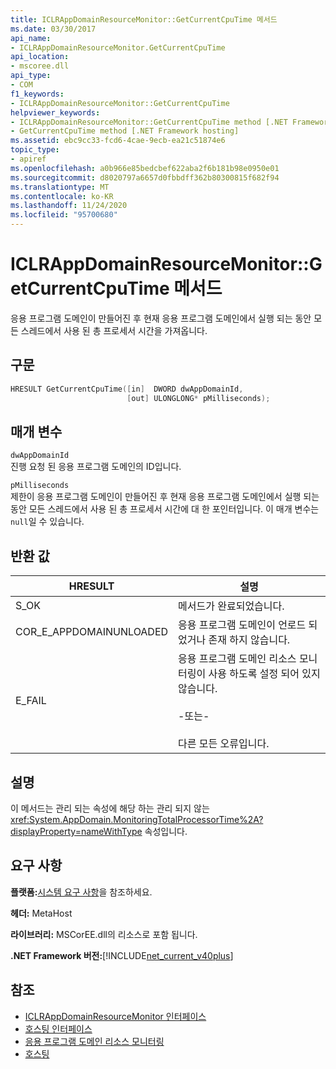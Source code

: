 ```yaml
---
title: ICLRAppDomainResourceMonitor::GetCurrentCpuTime 메서드
ms.date: 03/30/2017
api_name:
- ICLRAppDomainResourceMonitor.GetCurrentCpuTime
api_location:
- mscoree.dll
api_type:
- COM
f1_keywords:
- ICLRAppDomainResourceMonitor::GetCurrentCpuTime
helpviewer_keywords:
- ICLRAppDomainResourceMonitor::GetCurrentCpuTime method [.NET Framework hosting]
- GetCurrentCpuTime method [.NET Framework hosting]
ms.assetid: ebc9cc33-fcd6-4cae-9ecb-ea21c51874e6
topic_type:
- apiref
ms.openlocfilehash: a0b966e85bedcbef622aba2f6b181b98e0950e01
ms.sourcegitcommit: d8020797a6657d0fbbdff362b80300815f682f94
ms.translationtype: MT
ms.contentlocale: ko-KR
ms.lasthandoff: 11/24/2020
ms.locfileid: "95700680"
---
```

# <a name="iclrappdomainresourcemonitorgetcurrentcputime-method"></a>ICLRAppDomainResourceMonitor::GetCurrentCpuTime 메서드

응용 프로그램 도메인이 만들어진 후 현재 응용 프로그램 도메인에서 실행 되는 동안 모든 스레드에서 사용 된 총 프로세서 시간을 가져옵니다.  
  
## <a name="syntax"></a>구문  
  
```cpp  
HRESULT GetCurrentCpuTime([in]  DWORD dwAppDomainId,  
                          [out] ULONGLONG* pMilliseconds);  
```  
  
## <a name="parameters"></a>매개 변수  

 `dwAppDomainId`  
 진행 요청 된 응용 프로그램 도메인의 ID입니다.  
  
 `pMilliseconds`  
 제한이 응용 프로그램 도메인이 만들어진 후 현재 응용 프로그램 도메인에서 실행 되는 동안 모든 스레드에서 사용 된 총 프로세서 시간에 대 한 포인터입니다. 이 매개 변수는 `null`일 수 있습니다.  
  
## <a name="return-value"></a>반환 값  
  
|HRESULT|설명|  
|-------------|-----------------|  
|S_OK|메서드가 완료되었습니다.|  
|COR_E_APPDOMAINUNLOADED|응용 프로그램 도메인이 언로드 되었거나 존재 하지 않습니다.|  
|E_FAIL|응용 프로그램 도메인 리소스 모니터링이 사용 하도록 설정 되어 있지 않습니다.<br /><br /> -또는-<br /><br /> 다른 모든 오류입니다.|  
  
## <a name="remarks"></a>설명  

 이 메서드는 관리 되는 속성에 해당 하는 관리 되지 않는 <xref:System.AppDomain.MonitoringTotalProcessorTime%2A?displayProperty=nameWithType> 속성입니다.  
  
## <a name="requirements"></a>요구 사항  

 **플랫폼:**[시스템 요구 사항](../../get-started/system-requirements.md)을 참조하세요.  
  
 **헤더:** MetaHost  
  
 **라이브러리:** MSCorEE.dll의 리소스로 포함 됩니다.  
  
 **.NET Framework 버전:**[!INCLUDE[net_current_v40plus](../../../../includes/net-current-v40plus-md.md)]  
  
## <a name="see-also"></a>참조

- [ICLRAppDomainResourceMonitor 인터페이스](iclrappdomainresourcemonitor-interface.md)
- [호스팅 인터페이스](hosting-interfaces.md)
- [응용 프로그램 도메인 리소스 모니터링](../../../standard/garbage-collection/app-domain-resource-monitoring.md)
- [호스팅](index.md)
